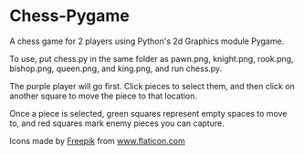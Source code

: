 # Chess-Pygame
A chess game for 2 players using Python's 2d Graphics module Pygame.

To use, put chess.py in the same folder as pawn.png, knight.png, rook.png, bishop.png, queen.png, and king.png, and run chess.py.

The purple player will go first. Click pieces to select them, and then click on another square to move the piece to that location.

Once a piece is selected, green squares represent empty spaces to move to, and red squares mark enemy pieces you can capture.

<div>Icons made by <a href="https://www.flaticon.com/authors/freepik" title="Freepik">Freepik</a> from <a href="https://www.flaticon.com/" title="Flaticon">www.flaticon.com</a></div>
